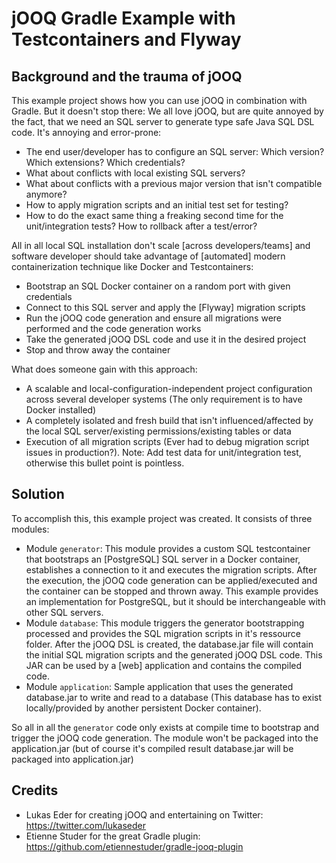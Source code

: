 # jOOQ Gradle Example with Testcontainers and Flyway

## Background and the trauma of jOOQ

This example project shows how you can use jOOQ in combination with Gradle. But it doesn't stop there: We all love jOOQ, but are quite annoyed by the fact, that we need an SQL server to generate type safe Java SQL DSL code. It's annoying and error-prone:

* The end user/developer has to configure an SQL server: Which version? Which extensions? Which credentials?
* What about conflicts with local existing SQL servers?
* What about conflicts with a previous major version that isn't compatible anymore?
* How to apply migration scripts and an initial test set for testing?
* How to do the exact same thing a freaking second time for the unit/integration tests? How to rollback after a test/error?

All in all local SQL installation don't scale [across developers/teams] and software developer should take advantage of [automated] modern containerization technique like Docker and Testcontainers:

* Bootstrap an SQL Docker container on a random port with given credentials
* Connect to this SQL server and apply the [Flyway] migration scripts
* Run the jOOQ code generation and ensure all migrations were performed and the code generation works
* Take the generated jOOQ DSL code and use it in the desired project
* Stop and throw away the container

What does someone gain with this approach:

* A scalable and local-configuration-independent project configuration across several developer systems (The only requirement is to have Docker installed)
* A completely isolated and fresh build that isn't influenced/affected by the local SQL server/existing permissions/existing tables or data
* Execution of all migration scripts (Ever had to debug migration script issues in production?). Note: Add test data for unit/integration test, otherwise this bullet point is pointless.

## Solution

To accomplish this, this example project was created. It consists of three modules:

* Module `generator`: This module provides a custom SQL testcontainer that bootstraps an [PostgreSQL] SQL server in a Docker container, establishes a connection to it and executes the migration scripts. After the execution, the jOOQ code generation can be applied/executed and the container can be stopped and thrown away. This example provides an implementation for PostgreSQL, but it should be interchangeable with other SQL servers.
* Module `database`: This module triggers the generator bootstrapping processed and provides the SQL migration scripts in it's ressource folder. After the jOOQ DSL is created, the database.jar file will contain the initial SQL migration scripts and the generated jOOQ DSL code. This JAR can be used by a [web] application and contains the compiled code.
* Module `application`: Sample application that uses the generated database.jar to write and read to a database (This database has to exist locally/provided by another persistent Docker container).

So all in all the `generator` code only exists at compile time to bootstrap and trigger the jOOQ code generation. The module won't be packaged into the application.jar (but of course it's compiled result database.jar will be packaged into application.jar)

## Credits

* Lukas Eder for creating jOOQ and entertaining on Twitter: https://twitter.com/lukaseder
* Etienne Studer for the great Gradle plugin: https://github.com/etiennestuder/gradle-jooq-plugin
